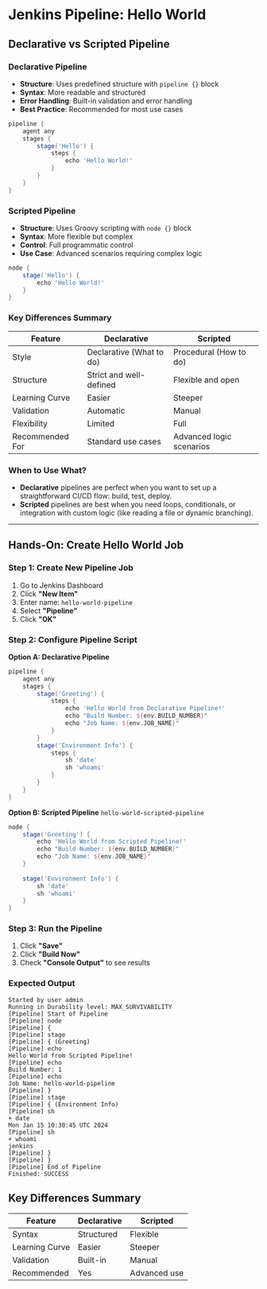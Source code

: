 # Jenkins Pipeline: Hello World

## Declarative vs Scripted Pipeline

### Declarative Pipeline
- **Structure**: Uses predefined structure with `pipeline {}` block
- **Syntax**: More readable and structured
- **Error Handling**: Built-in validation and error handling
- **Best Practice**: Recommended for most use cases

```groovy
pipeline {
    agent any
    stages {
        stage('Hello') {
            steps {
                echo 'Hello World!'
            }
        }
    }
}
```

### Scripted Pipeline
- **Structure**: Uses Groovy scripting with `node {}` block
- **Syntax**: More flexible but complex
- **Control**: Full programmatic control
- **Use Case**: Advanced scenarios requiring complex logic

```groovy
node {
    stage('Hello') {
        echo 'Hello World!'
    }
}
```
### Key Differences Summary

| Feature         | Declarative              | Scripted                 |
| --------------- | ------------------------ | ------------------------ |
| Style           | Declarative (What to do) | Procedural (How to do)   |
| Structure       | Strict and well-defined  | Flexible and open        |
| Learning Curve  | Easier                   | Steeper                  |
| Validation      | Automatic                | Manual                   |
| Flexibility     | Limited                  | Full                     |
| Recommended For | Standard use cases       | Advanced logic scenarios |

### When to Use What?

* **Declarative** pipelines are perfect when you want to set up a straightforward CI/CD flow: build, test, deploy.
* **Scripted** pipelines are best when you need loops, conditionals, or integration with custom logic (like reading a file or dynamic branching).

---

## Hands-On: Create Hello World Job

### Step 1: Create New Pipeline Job
1. Go to Jenkins Dashboard
2. Click **"New Item"**
3. Enter name: `hello-world-pipeline`
4. Select **"Pipeline"**
5. Click **"OK"**

### Step 2: Configure Pipeline Script

**Option A: Declarative Pipeline**
```groovy
pipeline {
    agent any
    stages {
        stage('Greeting') {
            steps {
                echo 'Hello World from Declarative Pipeline!'
                echo "Build Number: ${env.BUILD_NUMBER}"
                echo "Job Name: ${env.JOB_NAME}"
            }
        }
        stage('Environment Info') {
            steps {
                sh 'date'
                sh 'whoami'
            }
        }
    }
}
```

**Option B: Scripted Pipeline**
`hello-world-scripted-pipeline`
```groovy
node {
    stage('Greeting') {
        echo 'Hello World from Scripted Pipeline!'
        echo "Build Number: ${env.BUILD_NUMBER}"
        echo "Job Name: ${env.JOB_NAME}"
    }
    
    stage('Environment Info') {
        sh 'date'
        sh 'whoami'
    }
}
```

### Step 3: Run the Pipeline
1. Click **"Save"**
2. Click **"Build Now"**
3. Check **"Console Output"** to see results

### Expected Output
```
Started by user admin
Running in Durability level: MAX_SURVIVABILITY
[Pipeline] Start of Pipeline
[Pipeline] node
[Pipeline] {
[Pipeline] stage
[Pipeline] { (Greeting)
[Pipeline] echo
Hello World from Scripted Pipeline!
[Pipeline] echo
Build Number: 1
[Pipeline] echo
Job Name: hello-world-pipeline
[Pipeline] }
[Pipeline] stage
[Pipeline] { (Environment Info)
[Pipeline] sh
+ date
Mon Jan 15 10:30:45 UTC 2024
[Pipeline] sh
+ whoami
jenkins
[Pipeline] }
[Pipeline] }
[Pipeline] End of Pipeline
Finished: SUCCESS
```

## Key Differences Summary

| Feature | Declarative | Scripted |
|---------|-------------|----------|
| Syntax | Structured | Flexible |
| Learning Curve | Easier | Steeper |
| Validation | Built-in | Manual |
| Recommended | Yes | Advanced use |